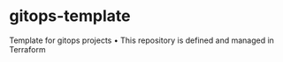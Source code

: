 # gitops-template
Template for gitops projects • This repository is defined and managed in Terraform
